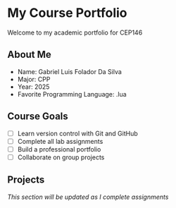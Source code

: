 # My Course Portfolio

Welcome to my academic portfolio for CEP146

## About Me
- Name: Gabriel Luis Folador Da Silva
- Major: CPP
- Year: 2025
- Favorite Programming Language: .lua

## Course Goals
- [ ] Learn version control with Git and GitHub
- [ ] Complete all lab assignments
- [ ] Build a professional portfolio
- [ ] Collaborate on group projects

## Projects
*This section will be updated as I complete assignments*
